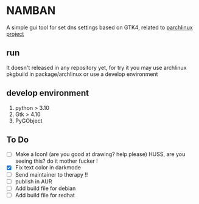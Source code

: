 # NAMBAN

A simple gui tool for set dns settings based on GTK4, related to [parchlinux project](https://github.com/parchlinux/)

## run

It doesn't released in any repository yet, for try it you may use archlinux pkgbuild in package/archlinux or use a develop environment

## develop environment

1. python > 3.10
2. Gtk > 4.10
3. PyGObject

## To Do
- [ ] Make a Icon! (are you good at drawing? help please) HUSS, are you seeing this? do it mother fucker !
- [x] Fix text color in darkmode
- [ ] Send maintainer to therapy !!
- [ ] publish in AUR
- [ ] Add build file for debian
- [ ] Add build file for redhat